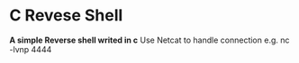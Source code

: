 # C Revese Shell
**A simple Reverse shell writed in c**
Use Netcat to handle connection e.g. nc -lvnp 4444
